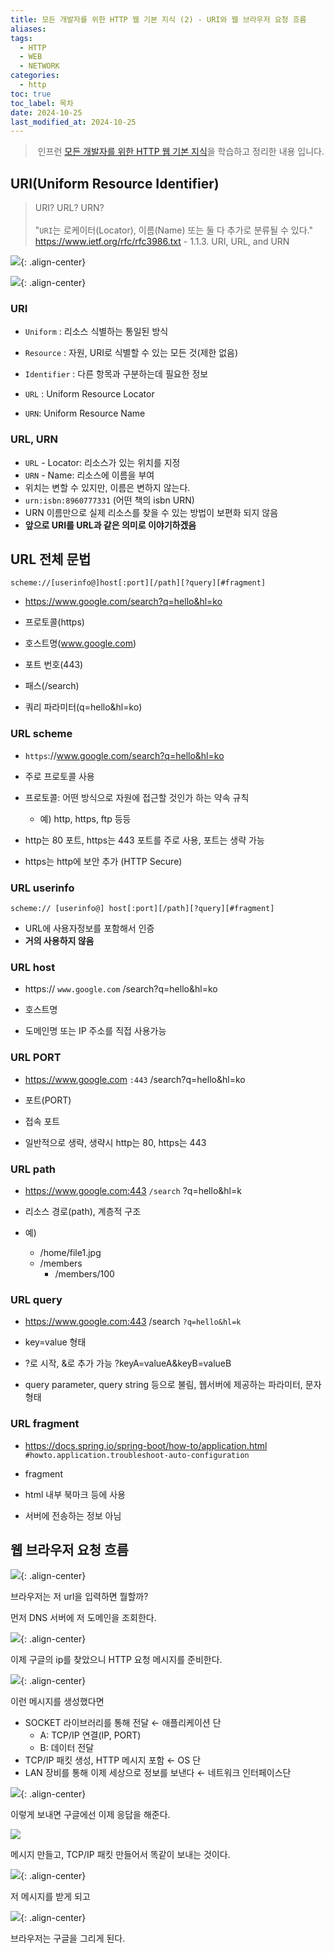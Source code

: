 ```yaml
---
title: 모든 개발자를 위한 HTTP 웹 기본 지식 (2) - URI와 웹 브라우저 요청 흐름
aliases: 
tags:
  - HTTP
  - WEB
  - NETWORK
categories:
  - http
toc: true
toc_label: 목차
date: 2024-10-25
last_modified_at: 2024-10-25
---
```


>  인프런 [모든 개발자를 위한 HTTP 웹 기본 지식](https://www.inflearn.com/course/http-%EC%9B%B9-%EB%84%A4%ED%8A%B8%EC%9B%8C%ED%81%AC?attributionToken=hwHwhgoLCKL55bgGEN2y_nAQARokNjcxYTBjMDEtMDAwMC0yNjA2LWJiMmItZjRmNWU4MDViY2ZjKgY2NzYyMzQyMKOAlyK2t4wtqOWqLZzWty3C8J4Vx8vzF46-nRXUsp0Vn9a3LZD3sjCa7sYwjpHJMDoOZGVmYXVsdF9zZWFyY2hIAWgBegJzaQ)을 학습하고 정리한 내용 입니다.


## URI(Uniform Resource Identifier)

> URI? URL? URN?<br><br>"`URI`는 로케이터(Locator), 이름(Name) 또는 둘 다 추가로 분류될 수 있다."<br>https://www.ietf.org/rfc/rfc3986.txt - 1.1.3. URI, URL, and URN


![](https://i.imgur.com/GqsKi4m.png){: .align-center}



![](https://i.imgur.com/Kw1hMNO.png){: .align-center}


### URI

- `Uniform` : 리소스 식별하는 통일된 방식
- `Resource` : 자원, URI로 식별할 수 있는 모든 것(제한 없음)
- `Identifier` : 다른 항목과 구분하는데 필요한 정보

- `URL` : Uniform Resource Locator
- `URN`: Uniform Resource Name

### URL, URN

- `URL` - Locator: 리소스가 있는 위치를 지정
- `URN` - Name: 리소스에 이름을 부여
- 위치는 변할 수 있지만, 이름은 변하지 않는다.
- `urn:isbn:8960777331` (어떤 책의 isbn URN)
- URN 이름만으로 실제 리소스를 찾을 수 있는 방법이 보편화 되지 않음
- **앞으로 URI를 URL과 같은 의미로 이야기하겠음**


## URL 전체 문법

```
scheme://[userinfo@]host[:port][/path][?query][#fragment]
```

- https://www.google.com/search?q=hello&hl=ko

- 프로토콜(https)
- 호스트명(www.google.com)
- 포트 번호(443)
- 패스(/search)
- 쿼리 파라미터(q=hello&hl=ko)

### URL scheme

- `https`://www.google.com/search?q=hello&hl=ko

- 주로 프로토콜 사용
- 프로토콜: 어떤 방식으로 자원에 접근할 것인가 하는 약속 규칙
	- 예) http, https, ftp 등등
- http는 80 포트, https는 443 포트를 주로 사용, 포트는 생략 가능
- https는 http에 보안 추가 (HTTP Secure)

### URL userinfo


```
scheme:// [userinfo@] host[:port][/path][?query][#fragment]
```

- URL에 사용자정보를 포함해서 인증
- **거의 사용하지 않음**

### URL host

- https:// `www.google.com` /search?q=hello&hl=ko

- 호스트명
- 도메인명 또는 IP 주소를 직접 사용가능

### URL PORT

- https://www.google.com `:443` /search?q=hello&hl=ko

- 포트(PORT)
- 접속 포트
- 일반적으로 생략, 생략시 http는 80, https는 443

### URL path

- https://www.google.com:443 `/search` ?q=hello&hl=k

- 리소스 경로(path), 계층적 구조
- 예)
	- /home/file1.jpg
	- /members
		- /members/100


### URL query

- https://www.google.com:443 /search `?q=hello&hl=k`

- key=value 형태
- ?로 시작, &로 추가 가능 ?keyA=valueA&keyB=valueB
- query parameter, query string 등으로 불림, 웹서버에 제공하는 파라미터, 문자 형태


### URL fragment

- https://docs.spring.io/spring-boot/how-to/application.html `#howto.application.troubleshoot-auto-configuration`

- fragment
- html 내부 북마크 등에 사용
- 서버에 전송하는 정보 아님

## 웹 브라우저 요청 흐름


![](https://i.imgur.com/y3vvNNO.png){: .align-center}

브라우저는 저 url을 입력하면 뭘할까?

먼저 DNS 서버에 저 도메인을 조회한다.

![](https://i.imgur.com/e3Oa6LT.png){: .align-center}

이제 구글의 ip를 찾았으니 HTTP 요청 메시지를 준비한다.

![](https://i.imgur.com/dGGVrq2.png){: .align-center}


이런 메시지를 생성했다면

- SOCKET 라이브러리를 통해 전달       ← 애플리케이션 단
	- A: TCP/IP 연결(IP, PORT)
	- B: 데이터 전달
- TCP/IP 패킷 생성, HTTP 메시지 포함  ← OS 단
- LAN 장비를 통해 이제 세상으로 정보를 보낸다 ← 네트워크 인터페이스단

![](https://i.imgur.com/0YjFFl2.png){: .align-center}

이렇게 보내면 구글에선 이제 응답을 해준다.

![](https://i.imgur.com/HUB5AmE.png)

메시지 만들고, TCP/IP 패킷 만들어서 똑같이 보내는 것이다.

![](https://i.imgur.com/lNZkp1n.png){: .align-center}

저 메시지를 받게 되고


![](https://i.imgur.com/ZrxcDIS.png){: .align-center}

브라우저는 구글을 그리게 된다.


